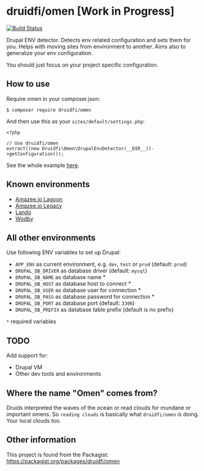 # druidfi/omen [Work in Progress]

[![Build Status](https://travis-ci.com/druidfi/omen.svg?branch=master)](https://travis-ci.com/druidfi/omen)

Drupal ENV detector. Detects env related configuration and sets them for you. Helps with moving sites from environment
to another. Aims also to generalize your env configuration.

You should just focus on your project specific configuration.

## How to use

Require omen in your composer.json:

```
$ composer require druidfi/omen
```

And then use this as your `sites/default/settings.php`:

```
<?php

// Use druidfi/omen
extract((new Druidfi\Omen\DrupalEnvDetector(__DIR__))->getConfiguration());
```

See the whole example [here](settings.php).

## Known environments

- [Amazee.io Lagoon](https://lagoon.readthedocs.io/)
- [Amazee.io Legacy](https://docs.amazee.io/)
- [Lando](https://lando.dev/)
- [Wodby](https://wodby.com/)

## All other environments

Use following ENV variables to set up Drupal:

- `APP_ENV` as current environment, e.g. `dev`, `test` or `prod` (default: `prod`)
- `DRUPAL_DB_DRIVER` as database driver (default: `mysql`)
- `DRUPAL_DB_NAME` as database name *
- `DRUPAL_DB_HOST` as database host to connect *
- `DRUPAL_DB_USER` as database user for connection *
- `DRUPAL_DB_PASS` as database password for connection *
- `DRUPAL_DB_PORT` as database port (default: `3306`)
- `DRUPAL_DB_PREFIX` as database table prefix (default is no prefix)

`*` required variables

## TODO

Add support for:

- Drupal VM
- Other dev tools and environments

## Where the name "Omen" comes from?

Druids interpreted the waves of the ocean or read clouds for mundane or important omens. So `reading clouds` is
basically what `druidfi/omen` is doing. Your local clouds too.

## Other information

This project is found from the Packagist: https://packagist.org/packages/druidfi/omen
